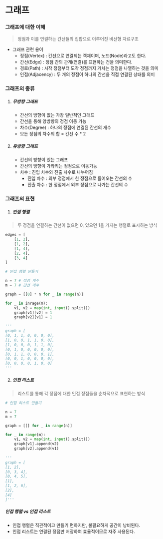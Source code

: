 # 그래프



### 그래프에 대한 이해

> 정점과 이를 연결하는 간선들의 집합으로 이루어진 비선형 자료구조

- 그래프 관련 용어
  - 정점(Vertex) : 간선으로 연결되는 객체이며, 노드(Node)라고도 한다.
  - 간선(Edge) : 정점 간의 관계(연결)를 표현하는 건을 의미한다.
  - 경로(Path) : 시작 정점부터 도착 정점까지 거치는 정점을 나열하는 것을 의미
  - 인접(Adjacency) : 두 개의 정점이 하나의 간선을 직접 연결된 상태를 의미



### 그래프의 종류

1. ##### 무방향 그래프

   - 간선의 방향이 없는 가장 일반적인 그래프
   - 간선을 통해 양방향의 정점 이동 가능
   - 차수(Degree) : 하나의 정점에 연결된 간선의 개수
   - 모든 정점의 차수의 합 = 간선 수 * 2



2. ##### 유방향 그래프

   - 간선의 방향이 있는 그래프
   - 간선의 방향이 가라키는 정점으로 이동가능
   - 차수 : 진입 차수와 진출 차수로 나누어짐
     - 진입 차수 : 외부 정점에서 한 정점으로 들어오는 간선의 수
     - 진출 차수 : 한 정점에서 외부 정점으로 나가는 간선의 수



### 그래프의 표현

1. ##### 인접 행렬

> 두 정점을 연결하는 간선이 없으면 0, 있으면 1을 가지는 행렬로 표시하는 방식

```python
edges = [
    [1, 2],
    [1, 2],
    [1, 4],
    [2, 4],
    [3, 4]
]

# 인접 행렬 만들기

n = 7 # 정점 개수
m = 7 # 간선 개수

graph = [[0] * n for _ in range(n)]

for _ in inrage(m):
    v1, v2 = map(int, input().split())
    graph[v1][v2] = 1
    graph[v2][v1] = 1

'''
graph = [
[0, 1, 1, 0, 0, 0, 0],
[1, 0, 0, 1, 1, 0, 0],
[1, 0, 0, 0, 1, 1, 0],
[0, 1, 0, 0, 0, 0, 0],
[0, 1, 1, 0, 0, 0, 1],
[0, 0, 1, 0, 0, 0, 0],
[0, 0, 0, 0, 1, 0, 0]
'''
```



2. ##### 인접 리스트

> 리스트를 통해 각 정점에 대한 인접 정점들을 순차적으로 표현하는 방식

```python
# 인접 리스트 만들기

n = 7
m = 7

graph = [[] for _ in range(n)]

for _ in range(m):
    v1, v2 = map(int, input().split())
    graph[v1].append(v2)
    graph[v2].append(v1)
    
'''
graph = [
[1, 2],
[0, 3, 4],
[0, 4, 5],
[1],
[1, 2, 6],
[2],
[4]
]'''
```



##### 인접 행렬 vs 인접 리스트

- 인접 행렬은 직관적이고 만들기 편하지만, 불필요하게 공간이 낭비된다.
- 인접 리스트는 연결된 정점만 저장하여 효율적이므로 자주 사용된다.
